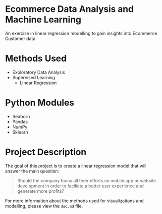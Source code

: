 # Ecommerce Data Analysis and Machine Learning
An exercise in linear regression modelling to gain insights into Ecommerce Customer data.

# Methods Used
- Exploratory Data Analysis
- Supervised Learning
    - Linear Regression

# Python Modules
- Seaborn
- Pandas
- NumPy
- Sklearn

# Project Description
The goal of this project is to create a linear regression model that will answer the main question:
 >  Should the company focus all their efforts on mobile app or website development in order to faciliate a better user experience and generate more profits?
 >
For more information about the methods used for visualizations and modelling, please view the `doc.md` file. 

